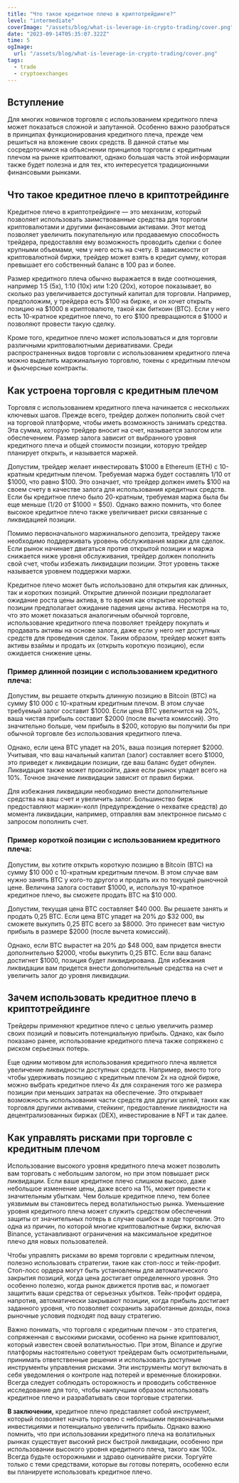```yaml
---
title: "Что такое кредитное плечо в криптотрейдинге?"
level: "intermediate"
coverImage: "/assets/blog/what-is-leverage-in-crypto-trading/cover.png"
date: "2023-09-14T05:35:07.322Z"
time: 5
ogImage:
  url: "/assets/blog/what-is-leverage-in-crypto-trading/cover.png"
tags:
  - trade
  - cryptoexchanges
---
```


## Вступление

Для многих новичков торговля с использованием кредитного плеча может показаться сложной и запутанной. Особенно важно разобраться в принципах функционирования кредитного плеча, прежде чем решиться на вложение своих средств. В данной статье мы сосредоточимся на объяснении принципов торговли с кредитным плечом на рынке криптовалют, однако большая часть этой информации также будет полезна и для тех, кто интересуется традиционными финансовыми рынками.

## Что такое кредитное плечо в криптотрейдинге
Кредитное плечо в криптотрейдинге — это механизм, который позволяет использовать заимствованные средства для торговли криптовалютами и другими финансовыми активами. Этот метод позволяет увеличить покупательную или продаваемую способность трейдера, предоставляя ему возможность проводить сделки с более крупными объемами, чем у него есть на счету. В зависимости от криптовалютной биржи, трейдер может взять в кредит сумму, которая превышает его собственный баланс в 100 раз и более.

Размер кредитного плеча обычно выражается в виде соотношения, например 1:5 (5x), 1:10 (10x) или 1:20 (20x), которое показывает, во сколько раз увеличивается доступный капитал для торговли. Например, предположим, у трейдера есть $100 на бирже, и он хочет открыть позицию на $1000 в криптовалюте, такой как биткоин (BTC). Если у него есть 10-кратное кредитное плечо, то его $100 превращаются в $1000 и позволяют провести такую сделку.

Кроме того, кредитное плечо может использоваться и для торговли различными криптовалютными деривативами. Среди распространенных видов торговли с использованием кредитного плеча можно выделить маржинальную торговлю, токены с кредитным плечом и фьючерсные контракты.

## Как устроена торговля с кредитным плечом
Торговля с использованием кредитного плеча начинается с нескольких ключевых шагов. Прежде всего, трейдер должен пополнить свой счет на торговой платформе, чтобы иметь возможность занимать средства. Эта сумма, которую трейдер вносит на счет, называется залогом или обеспечением. Размер залога зависит от выбранного уровня кредитного плеча и общей стоимости позиции, которую трейдер планирует открыть, и называется маржей.

Допустим, трейдер желает инвестировать $1000 в Ethereum (ETH) с 10-кратным кредитным плечом. Требуемая маржа будет составлять 1/10 от $1000, что равно $100. Это означает, что трейдер должен иметь $100 на своем счету в качестве залога для использования кредитных средств. Если бы кредитное плечо было 20-кратным, требуемая маржа была бы еще меньше (1/20 от $1000 = $50). Однако важно помнить, что более высокое кредитное плечо также увеличивает риски связанные с ликвидацией позиции.

Помимо первоначального маржинального депозита, трейдеру также необходимо поддерживать уровень обслуживания маржи для сделок. Если рынок начинает двигаться против открытой позиции и маржа снижается ниже уровня обслуживания, трейдер должен пополнить свой счет, чтобы избежать ликвидации позиции. Этот уровень также называется уровнем поддержки маржи.

Кредитное плечо может быть использовано для открытия как длинных, так и коротких позиций. Открытие длинной позиции предполагает ожидание роста цены актива, в то время как открытие короткой позиции предполагает ожидание падения цены актива. Несмотря на то, что это может показаться аналогичным обычной торговле, использование кредитного плеча позволяет трейдеру покупать и продавать активы на основе залога, даже если у него нет доступных средств для проведения сделок. Таким образом, трейдер может взять активы взаймы и продать их (открыть короткую позицию), если ожидается снижение цены.

<!-- banner_place -->

### Пример длинной позиции с использованием кредитного плеча:
Допустим, вы решаете открыть длинную позицию в Bitcoin (BTC) на сумму $10 000 с 10-кратным кредитным плечом. В этом случае требуемый залог составит $1000. Если цена BTC увеличится на 20%, ваша чистая прибыль составит $2000 (после вычета комиссий). Это значительно больше, чем прибыль в $200, которую вы получили бы при обычной торговле без использования кредитного плеча.

Однако, если цена BTC упадет на 20%, ваша позиция потеряет $2000. Учитывая, что ваш начальный капитал (залог) составляет всего $1000, это приведет к ликвидации позиции, где ваш баланс будет обнулен. Ликвидация также может произойти, даже если рынок упадет всего на 10%. Точное значение ликвидации зависит от правил биржи.

Для избежания ликвидации необходимо внести дополнительные средства на ваш счет и увеличить залог. Большинство бирж предоставляют маржин-колл (предупреждение о нехватке средств) до момента ликвидации, например, отправляя вам электронное письмо с запросом пополнить счет.

### Пример короткой позиции с использованием кредитного плеча:
Допустим, вы хотите открыть короткую позицию в Bitcoin (BTC) на сумму $10 000 с 10-кратным кредитным плечом. В этом случае вам нужно занять BTC у кого-то другого и продать их по текущей рыночной цене. Величина залога составит $1000, и, используя 10-кратное кредитное плечо, вы сможете продать BTC на $10 000.

Допустим, текущая цена BTC составляет $40 000. Вы решаете занять и продать 0,25 BTC. Если цена BTC упадет на 20% до $32 000, вы сможете выкупить 0,25 BTC всего за $8000. Это принесет вам чистую прибыль в размере $2000 (после вычета комиссий).

Однако, если BTC вырастет на 20% до $48 000, вам придется внести дополнительно $2000, чтобы выкупить 0,25 BTC. Если ваш баланс достигнет $1000, позиция будет ликвидирована. Для избежания ликвидации вам придется внести дополнительные средства на счет и увеличить залог до уровня ликвидации.

## Зачем использовать кредитное плечо в криптотрейдинге
Трейдеры применяют кредитное плечо с целью увеличить размер своих позиций и повысить потенциальную прибыль. Однако, как было показано ранее, использование кредитного плеча также сопряжено с риском серьезных потерь.

Еще одним мотивом для использования кредитного плеча является увеличение ликвидности доступных средств. Например, вместо того чтобы удерживать позицию с кредитным плечом 2x на одной бирже, можно выбрать кредитное плечо 4x для сохранения того же размера позиции при меньших затратах на обеспечение. Это открывает возможность использования части средств для других целей, таких как торговля другими активами, стейкинг, предоставление ликвидности на децентрализованных биржах (DEX), инвестирование в NFT и так далее.

## Как управлять рисками при торговле с кредитным плечом
Использование высокого уровня кредитного плеча может позволить вам торговать с небольшим залогом, но при этом повышает риск ликвидации. Если ваше кредитное плечо слишком высоко, даже небольшое изменение цены, даже всего на 1%, может привести к значительным убыткам. Чем больше кредитное плечо, тем более уязвимым вы становитесь перед волатильностью рынка. Уменьшение уровня кредитного плеча может служить средством обеспечения защиты от значительных потерь в случае ошибок в ходе торговли. Это одна из причин, по которой многие криптовалютные биржи, включая Binance, устанавливают ограничения на максимальное кредитное плечо для новых пользователей.

Чтобы управлять рисками во время торговли с кредитным плечом, полезно использовать стратегии, такие как стоп-лосс и тейк-профит. Стоп-лосс ордера могут быть установлены для автоматического закрытия позиций, когда цена достигает определенного уровня. Это особенно полезно, когда рынок движется против вас, и помогает защитить ваши средства от серьезных убытков. Тейк-профит ордера, напротив, автоматически закрывают позиции, когда прибыль достигает заданного уровня, что позволяет сохранить заработанные доходы, пока рыночные условия подходят под вашу стратегию.

Важно понимать, что торговля с кредитным плечом - это стратегия, сопряженная с высокими рисками, особенно на рынке криптовалют, который известен своей волатильностью. При этом, Binance и другие платформы настоятельно советуют трейдерам быть осмотрительными, принимать ответственные решения и использовать доступные инструменты управления рисками. Эти инструменты могут включать в себя уведомления о контроле над потерей и временные блокировки. Всегда следует соблюдать осторожность и проводить собственное исследование для того, чтобы наилучшим образом использовать кредитное плечо и разрабатывать свои торговые стратегии.

**В заключении,** кредитное плечо представляет собой инструмент, который позволяет начать торговлю с небольшими первоначальными инвестициями и потенциально увеличить прибыль. Однако важно помнить, что при использовании кредитного плеча на волатильных рынках существует высокий риск быстрой ликвидации, особенно при использовании высокого уровня кредитного плеча, такого как 100x. Всегда будьте осторожными и здраво оценивайте риски. Торгуйте только с теми средствами, которые вы готовы потерять, особенно если вы планируете использовать кредитное плечо.
